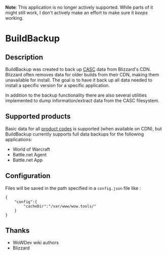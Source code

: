 **Note**: This application is no longer actively supported. While parts of it might still work, I don't actively make an effort to make sure it _keeps_ working.

# BuildBackup

## Description
BuildBackup was created to back up [CASC](https://wowdev.wiki/CASC) data from Blizzard's CDN. Blizzard often removes data for older builds from their CDN, making them unavailable for install. The goal is to have it back up all data needed to install a specific version for a specific application.

In addition to the backup functionality there are also several utilities implemented to dump information/extract data from the CASC filesystem.

## Supported products
Basic data for all [product codes](https://wowdev.wiki/CASC#NGDP_Program_Codes) is supported (when available on CDN), but BuildBackup currently supports full data backups for the following applications:
- World of Warcraft
- Battle.net Agent
- Battle.net App

## Configuration
Files will be saved in the path specified in a ```config.json``` file like :
```
{
	"config":{
		"cacheDir":"/var/www/wow.tools/"
	}
}
```

## Thanks
- WoWDev wiki authors
- Blizzard
